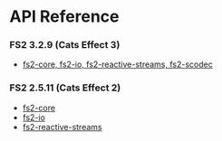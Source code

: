 # API Reference

### FS2 3.2.9 (Cats Effect 3)

* [fs2-core, fs2-io, fs2-reactive-streams, fs2-scodec](https://www.javadoc.io/doc/co.fs2/fs2-docs_2.13/3.2.9/fs2/index.html)

### FS2 2.5.11 (Cats Effect 2)

* [fs2-core][core-api-v2]
* [fs2-io][io-api-v2]
* [fs2-reactive-streams][rx-api-v2]

[core-api-v2]: https://s01.oss.sonatype.org/service/local/repositories/releases/archive/co/fs2/fs2-core_2.13/2.5.11/fs2-core_2.13-2.5.11-javadoc.jar/!/fs2/index.html
[io-api-v2]: https://s01.oss.sonatype.org/service/local/repositories/releases/archive/co/fs2/fs2-io_2.13/2.5.11/fs2-io_2.13-2.5.11-javadoc.jar/!/fs2/io/index.html
[rx-api-v2]: https://s01.oss.sonatype.org/service/local/repositories/releases/archive/co/fs2/fs2-reactive-streams_2.13/2.5.11/fs2-reactive-streams_2.13-2.5.11-javadoc.jar/!/fs2/interop/reactivestreams/index.html
